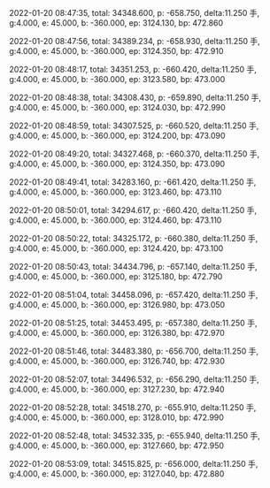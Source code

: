 2022-01-20 08:47:35, total: 34348.600, p: -658.750, delta:11.250 手, g:4.000, e: 45.000, b: -360.000, ep: 3124.130, bp: 472.860

2022-01-20 08:47:56, total: 34389.234, p: -658.930, delta:11.250 手, g:4.000, e: 45.000, b: -360.000, ep: 3124.350, bp: 472.910

2022-01-20 08:48:17, total: 34351.253, p: -660.420, delta:11.250 手, g:4.000, e: 45.000, b: -360.000, ep: 3123.580, bp: 473.000

2022-01-20 08:48:38, total: 34308.430, p: -659.890, delta:11.250 手, g:4.000, e: 45.000, b: -360.000, ep: 3124.030, bp: 472.990

2022-01-20 08:48:59, total: 34307.525, p: -660.520, delta:11.250 手, g:4.000, e: 45.000, b: -360.000, ep: 3124.200, bp: 473.090

2022-01-20 08:49:20, total: 34327.468, p: -660.370, delta:11.250 手, g:4.000, e: 45.000, b: -360.000, ep: 3124.350, bp: 473.090

2022-01-20 08:49:41, total: 34283.160, p: -661.420, delta:11.250 手, g:4.000, e: 45.000, b: -360.000, ep: 3123.460, bp: 473.110

2022-01-20 08:50:01, total: 34294.617, p: -660.420, delta:11.250 手, g:4.000, e: 45.000, b: -360.000, ep: 3124.460, bp: 473.110

2022-01-20 08:50:22, total: 34325.172, p: -660.380, delta:11.250 手, g:4.000, e: 45.000, b: -360.000, ep: 3124.420, bp: 473.100

2022-01-20 08:50:43, total: 34434.796, p: -657.140, delta:11.250 手, g:4.000, e: 45.000, b: -360.000, ep: 3125.180, bp: 472.790

2022-01-20 08:51:04, total: 34458.096, p: -657.420, delta:11.250 手, g:4.000, e: 45.000, b: -360.000, ep: 3126.980, bp: 473.050

2022-01-20 08:51:25, total: 34453.495, p: -657.380, delta:11.250 手, g:4.000, e: 45.000, b: -360.000, ep: 3126.380, bp: 472.970

2022-01-20 08:51:46, total: 34483.380, p: -656.700, delta:11.250 手, g:4.000, e: 45.000, b: -360.000, ep: 3126.740, bp: 472.930

2022-01-20 08:52:07, total: 34496.532, p: -656.290, delta:11.250 手, g:4.000, e: 45.000, b: -360.000, ep: 3127.230, bp: 472.940

2022-01-20 08:52:28, total: 34518.270, p: -655.910, delta:11.250 手, g:4.000, e: 45.000, b: -360.000, ep: 3128.010, bp: 472.990

2022-01-20 08:52:48, total: 34532.335, p: -655.940, delta:11.250 手, g:4.000, e: 45.000, b: -360.000, ep: 3127.660, bp: 472.950

2022-01-20 08:53:09, total: 34515.825, p: -656.000, delta:11.250 手, g:4.000, e: 45.000, b: -360.000, ep: 3127.040, bp: 472.880